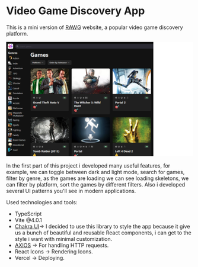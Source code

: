 <h1>Video Game Discovery App</h1>

This is a mini version of [RAWG](https://rawg.io/) website, a popular video game discovery platform.

<div align='center'>
<img src='./src/assets/game_hub_img.png' />
</div>

In the first part of this project i developed many useful features, for example, we can toggle between dark and light mode, search for games, filter by genre, as the games are loading we can see loading skeletons, we can filter by platform,
sort the games by different filters. Also i developed several UI patterns you'll see in modern applications.

Used technologies and tools:

- TypeScript
- Vite @4.0.1
- [Chakra UI](https://chakra-ui.com/)-> I decided to use this library to style the app because it give us a bunch of beautiful and reusable React components, i can get to the style i want with minimal customization.
- [AXIOS](https://axios-http.com/es/docs/intro) -> For handling HTTP requests.
- React Icons -> Rendering Icons.
- Vercel -> Deploying.
